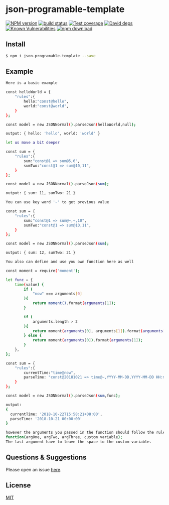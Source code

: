 # json-programable-template

[![NPM version][npm-image]][npm-url]
[![build status][travis-image]][travis-url]
[![Test coverage][codecov-image]][codecov-url]
[![David deps][david-image]][david-url]
[![Known Vulnerabilities][snyk-image]][snyk-url]
[![npm download][download-image]][download-url]

[npm-image]: https://img.shields.io/npm/v/json-programable-template.svg?style=flat-square
[npm-url]: https://npmjs.org/package/json-programable-template
[travis-image]: https://img.shields.io/travis/eggjs/json-programable-template.svg?style=flat-square
[travis-url]: https://travis-ci.org/eggjs/json-programable-template
[codecov-image]: https://img.shields.io/codecov/c/github/eggjs/json-programable-template.svg?style=flat-square
[codecov-url]: https://codecov.io/github/eggjs/json-programable-template?branch=master
[david-image]: https://img.shields.io/david/eggjs/json-programable-template.svg?style=flat-square
[david-url]: https://david-dm.org/eggjs/json-programable-template
[snyk-image]: https://snyk.io/test/npm/json-programable-template/badge.svg?style=flat-square
[snyk-url]: https://snyk.io/test/npm/json-programable-template
[download-image]: https://img.shields.io/npm/dm/json-programable-template.svg?style=flat-square
[download-url]: https://npmjs.org/package/json-programable-template

<!--
Description here.
-->

## Install

```bash
$ npm i json-programable-template --save
```


## Example

```bash
Here is a basic example 

const helloWorld = {
    "rules":{
        hello:"const@hello",
        world:"const@world",
    }
};

const model = new JSONNormal().parseJson(helloWorld,null);

output: { hello: 'hello', world: 'world' }
```

```bash
let us move a bit deeper

const sum = {
    "rules":{
        sum:"const@1 => sum@5,6",
        sumTwo:"const@1 => sum@10,11",
    }
};

const model = new JSONNormal().parseJson(sum);

output: { sum: 11, sumTwo: 21 }

```

```bash
You can use key word '~' to get previous value

const sum = {
    "rules":{
        sum:"const@1 => sum@~,~,10",
        sumTwo:"const@1 => sum@10,11",
    }
};

const model = new JSONNormal().parseJson(sum);

output: { sum: 12, sumTwo: 21 }
```

```bash
You also can define and use you own function here as well

const moment = require('moment');

let func = {
    time(value) {
        if (
            "now" === arguments[0]
        ){
            return moment().format(arguments[1]);
        }

        if (
            arguments.length > 2
        ){
            return moment(arguments[0], arguments[1]).format(arguments[2]);
        } else {
            return moment(arguments[0]).format(arguments[1]);
        }
    },
};

const sum = {
    "rules":{
        currentTime:"time@now",
        parseTime: "const@20181021 => time@~,YYYY-MM-DD,YYYY-MM-DD HH:mm:ss"
    }
};

const model = new JSONNormal().parseJson(sum,func);

output: 
{ 
  currentTime: '2018-10-22T15:58:21+08:00',
  parseTime: '2018-10-21 00:00:00'
}

however the arguments you passed in the function should follow the rules:
function(argOne, argTwo, argThree, custom variable);
The last argument have to leave the space to the custom variable. 
```

## Questions & Suggestions

Please open an issue [here](https://github.com/eggjs/egg/issues).

## License

[MIT](LICENSE)
